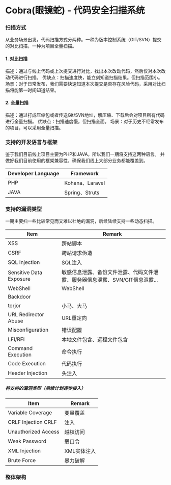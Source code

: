 # Cobra(眼镜蛇) - 代码安全扫描系统

### 扫描方式
从业务场景出发，代码扫描方式分两种。一种为版本控制系统（GIT/SVN）提交的对比扫描，一种为项目全量扫描。

#### 1. 对比扫描
描述：通过与线上代码或上次提交进行对比，找出本次改动代码，然后仅对本次改动代码进行扫描。
优缺点：扫描速度快，能立刻知道扫描结果。但扫描范围小。
场景：对于日常发布，我们需要快速知道本次提交是否存在风险代码，采用对比扫描将能第一时间知道结果。

#### 2. 全量扫描
描述：通过打成压缩包或者传送Git/SVN地址，解压缩、下载后会对项目所有代码进行全量扫描。
优缺点：扫描速度慢，但扫描全面。
场景：对于历史不经常发布的项目，可以采用全量扫描。

### 支持的开发语言与框架
鉴于我们目前线上项目主要为PHP和JAVA，所以我们一期将支持这两种语言。
并做好我们目前使用的框架兼容性，确保我们线上大部分业务都能覆盖到。

Developer Language|Framework
--- | ---
PHP|	Kohana、Laravel
JAVA|	Spring、Struts

### 支持的漏洞类型
一期主要扫一些比较常见而又难以杜绝的漏洞，后续陆续支持一些动态扫描。

Item | Remark
--- | ---
XSS	|跨站脚本
CSRF|	跨站请求伪造
SQL Injection|	SQL注入
Sensitive Data Exposure|敏感信息泄露、备份文件泄露、代码文件泄露、服务器信息泄露、SVN/GIT信息泄露...
WebShell	|WebShell
Backdoor | 
torjor|	小马、大马
URL Redirector Abuse	|URL重定向
Misconfiguration|错误配置
LFI/RFI|	本地文件包含、远程文件包含
Command Execution|命令执行
Code Execution|代码执行
Header Injection|头注入

##### 待支持的漏洞类型（后续计划逐步接入）
Item|Remark
--- | ---
Variable Coverage	|变量覆盖
CRLF Injection CRLF|注入
Unauthorized Access|	越权访问
Weak Password	|弱口令
XML Injection	|XML实体注入
Brute Force	|暴力破解

### 整体架构
